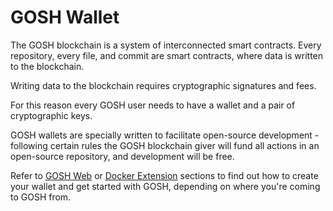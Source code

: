 # GOSH Wallet

The GOSH blockchain is a system of interconnected smart contracts. Every repository, every file, and commit are smart contracts, where data is written to the blockchain.

Writing data to the blockchain requires cryptographic signatures and fees.

For this reason every GOSH user needs to have a wallet and a pair of cryptographic keys.

GOSH wallets are specially written to facilitate open-source development - following certain rules  the GOSH blockchain giver will fund all actions in an open-source repository, and development will be free.

Refer to [GOSH Web](../working-with-gosh/gosh-web.md) or [Docker Extension](../working-with-gosh/docker-extension.md) sections to find out how to create your wallet and get started with GOSH, depending on where you're coming to GOSH from.
